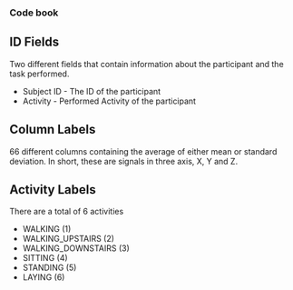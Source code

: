 ### Code book

## ID Fields
Two different fields that contain information about the participant and the task performed.

* Subject ID - The ID of the participant
* Activity - Performed Activity of the participant

## Column Labels
66 different columns containing the average of either mean or standard deviation.
In short, these are signals in three axis, X, Y and Z.



## Activity Labels
There are a total of 6 activities
* WALKING (1)
* WALKING_UPSTAIRS (2)
* WALKING_DOWNSTAIRS (3)
* SITTING (4)
* STANDING (5)
* LAYING (6)

